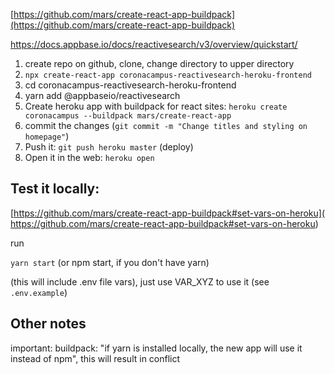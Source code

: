 [https://github.com/mars/create-react-app-buildpack](https://github.com/mars/create-react-app-buildpack)

https://docs.appbase.io/docs/reactivesearch/v3/overview/quickstart/


1. create repo on github, clone, change directory to upper directory
2. `npx create-react-app coronacampus-reactivesearch-heroku-frontend`
3. cd coronacampus-reactivesearch-heroku-frontend
4. yarn add @appbaseio/reactivesearch
5. Create heroku app with buildpack for react sites:
`heroku create coronacampus --buildpack mars/create-react-app`
6. commit the changes (`git commit -m "Change titles and styling on homepage"`)
6. Push it: `git push heroku master` (deploy)
7. Open it in the web: `heroku open`

## Test it locally:


[https://github.com/mars/create-react-app-buildpack#set-vars-on-heroku](
https://github.com/mars/create-react-app-buildpack#set-vars-on-heroku) 

run 

`yarn start` (or npm start, if you don't have yarn)

(this will include .env file vars), just use VAR_XYZ to use it (see `.env.example`)


## Other notes

important: buildpack: "if yarn is installed locally, the new app will use it instead of npm", this will result in conflict
